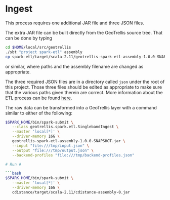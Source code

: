 # Ingest #

This process requires one additional JAR file and three JSON files.

The extra JAR file can be built directly from the GeoTrellis source tree.
That can be done by typing
```bash
cd $HOME/local/src/geotrellis
./sbt "project spark-etl" assembly
cp spark-etl/target/scala-2.11/geotrellis-spark-etl-assembly-1.0.0-SNAPSHOT.jar /tmp
```
or similar, where paths and the assembly filename are changed as appropriate.

The three required JSON files are in a directory called `json` under the root of this project.
Those three files should be edited as appropriate to make sure that the various paths given therein are correct.
More information about the ETL process can be found [here](https://github.com/geotrellis/geotrellis/blob/master/docs/spark-etl/spark-etl-run-examples.md).

The raw data can be transformed into a GeoTrellis layer with a command similar to either of the following:
```bash
$SPARK_HOME/bin/spark-submit \
   --class geotrellis.spark.etl.SinglebandIngest \
   --master 'local[*]' \
   --driver-memory 16G \
   geotrellis-spark-etl-assembly-1.0.0-SNAPSHOT.jar \
   --input "file:///tmp/input.json" \
   --output "file:///tmp/output.json" \
   --backend-profiles "file:///tmp/backend-profiles.json"

# Run #

```bash
$SPARK_HOME/bin/spark-submit \
   --master 'local[*]' \
   --driver-memory 16G \
   cdistance/target/scala-2.11/cdistance-assembly-0.jar
```

